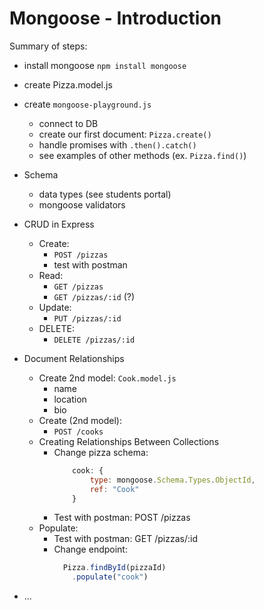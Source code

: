 

# Mongoose - Introduction


<!-- 

@LT: instead of iron-restaurant, follow students portal (Books and Authors -- ex. "mongoose-library")

-->


Summary of steps:

- install mongoose `npm install mongoose`
- create Pizza.model.js
- create `mongoose-playground.js`
    - connect to DB
    - create our first document: `Pizza.create()`
    - handle promises with `.then().catch()`
    - see examples of other methods (ex. `Pizza.find()`)

- Schema
    - data types (see students portal)
    - mongoose validators


- CRUD in Express
    - Create:
        - `POST /pizzas`
        - test with postman
    - Read:
        - `GET /pizzas`
        - `GET /pizzas/:id` (?)
    - Update: 
        - `PUT /pizzas/:id`
    - DELETE: 
        - `DELETE /pizzas/:id`


- Document Relationships
    - Create 2nd model: `Cook.model.js`
        - name
        - location
        - bio
    - Create (2nd model):
        - `POST /cooks`
    - Creating Relationships Between Collections
        - Change pizza schema:
            ```js
                cook: {
                    type: mongoose.Schema.Types.ObjectId,
                    ref: "Cook"
                }
            ```
        - Test with postman: POST /pizzas
    - Populate:
        - Test with postman: GET /pizzas/:id
        - Change endpoint:
            ```js
              Pizza.findById(pizzaId)
                .populate("cook")
            ```

- ...



